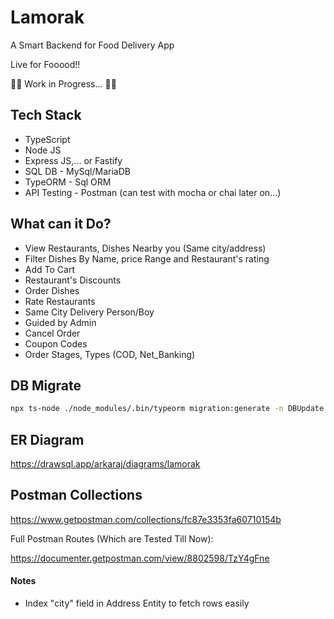 # Lamorak

A Smart Backend for Food Delivery App

Live for Fooood!!

🚧🚧 Work in Progress... 🚧🚧

## Tech Stack

- TypeScript
- Node JS
- Express JS,... or Fastify
- SQL DB - MySql/MariaDB
- TypeORM - Sql ORM
- API Testing - Postman (can test with mocha or chai later on...)

## What can it Do?

- View Restaurants, Dishes Nearby you (Same city/address)
- Filter Dishes By Name, price Range and Restaurant's rating
- Add To Cart
- Restaurant's Discounts
- Order Dishes
- Rate Restaurants
- Same City Delivery Person/Boy
- Guided by Admin
- Cancel Order
- Coupon Codes
- Order Stages, Types (COD, Net_Banking)

## DB Migrate

```sh
npx ts-node ./node_modules/.bin/typeorm migration:generate -n DBUpdate
```

## ER Diagram

https://drawsql.app/arkaraj/diagrams/lamorak

## Postman Collections

https://www.getpostman.com/collections/fc87e3353fa60710154b

Full Postman Routes (Which are Tested Till Now):

https://documenter.getpostman.com/view/8802598/TzY4gFne

#### Notes

- Index "city" field in Address Entity to fetch rows easily
